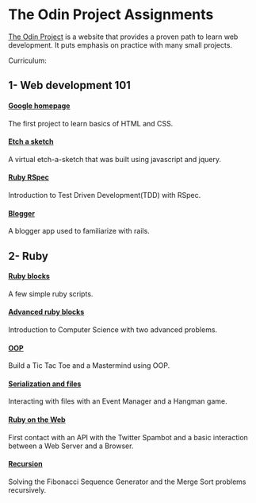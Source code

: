 # The Odin Project Assignments

[The Odin Project](http://www.theodinproject.com/home) is a website that provides a proven path to learn web development. It puts emphasis on practice with many small projects.


Curriculum:

## 1- Web development 101

#### [Google homepage](https://github.com/florianmainguy/theodinproject/tree/master/web-development-101/google-homepage)
The first project to learn basics of HTML and CSS.

#### [Etch a sketch](https://github.com/florianmainguy/theodinproject/tree/master/web-development-101/etch-a-sketch)
A virtual etch-a-sketch that was built using javascript and jquery.

#### [Ruby RSpec](https://github.com/florianmainguy/theodinproject/tree/master/web-development-101/test-first-ruby)
Introduction to Test Driven Development(TDD) with RSpec.

#### [Blogger](https://github.com/florianmainguy/theodinproject/tree/master/web-development-101/blogger-rails)
A blogger app used to familiarize with rails.

## 2- Ruby

#### [Ruby blocks](https://github.com/florianmainguy/theodinproject/blob/master/ruby/building-blocks)
A few simple ruby scripts.

#### [Advanced ruby blocks](https://github.com/florianmainguy/theodinproject/blob/master/ruby/advanced-building-blocks)
Introduction to Computer Science with two advanced problems.

#### [OOP](https://github.com/florianmainguy/theodinproject/tree/master/ruby/OOP)
Build a Tic Tac Toe and a Mastermind using OOP.

#### [Serialization and files](https://github.com/florianmainguy/theodinproject/tree/master/ruby/serialization-and-working-with-files)
Interacting with files with an Event Manager and a Hangman game.

#### [Ruby on the Web](https://github.com/florianmainguy/theodinproject/tree/master/ruby/ruby-on-the-web)
First contact with an API with the Twitter Spambot and a basic interaction between a Web Server and a Browser.

#### [Recursion](https://github.com/florianmainguy/theodinproject/tree/master/ruby/recursion)
Solving the Fibonacci Sequence Generator and the Merge Sort problems recursively.
